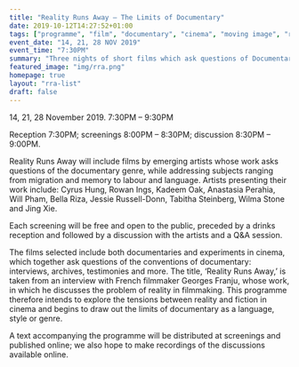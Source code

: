 ```yaml
---
title: "Reality Runs Away – The Limits of Documentary"
date: 2019-10-12T14:27:52+01:00
tags: ["programme", "film", "documentary", "cinema", "moving image", "reality runs away"]
event_date: "14, 21, 28 NOV 2019"
event_time: "7:30PM"
summary: "Three nights of short films which ask questions of Documentary. Featuring work by: Cyrus Hung, Rowan Ings, Kadeem Oak, Anastasia Perahia, Will Pham, Bella Riza, Jessie Russell-Donn, Tabitha Steinberg, Wilma Stone and Jing Xie."
featured_image: "img/rra.png"
homepage: true
layout: "rra-list"
draft: false
---
```


14, 21, 28 November 2019. 7:30PM – 9:30PM

Reception 7:30PM; screenings 8:00PM – 8:30PM; discussion 8:30PM – 9:00PM.

Reality Runs Away will include films by emerging artists whose work asks questions of the documentary genre, while addressing subjects ranging from migration and memory to labour and language. Artists presenting their work include: Cyrus Hung, Rowan Ings, Kadeem Oak, Anastasia Perahia, Will Pham, Bella Riza, Jessie Russell-Donn, Tabitha Steinberg, Wilma Stone and Jing Xie.

Each screening will be free and open to the public, preceded by a drinks reception and followed by a discussion with the artists and a Q&A session.

The films selected include both documentaries and experiments in cinema, which together ask questions of the conventions of documentary: interviews, archives, testimonies and more. The title, ‘Reality Runs Away,’ is taken from an interview with French filmmaker Georges Franju, whose work, in which he discusses the problem of reality in filmmaking. This programme therefore intends to explore the tensions between reality and fiction in cinema and begins to draw out the limits of documentary as a language, style or genre.

A text accompanying the programme will be distributed at screenings and published online; we also hope to make recordings of the discussions available online.
